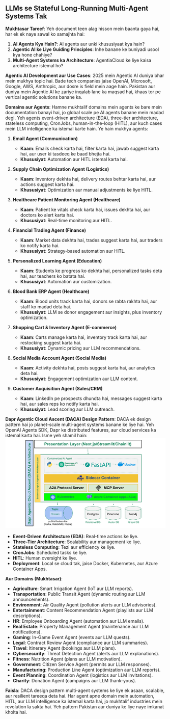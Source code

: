 ## **LLMs se Stateful Long-Running Multi-Agent Systems Tak**

**Mukhtasar Tareef**:
Yeh document teen alag hisson mein baanta gaya hai, har ek ek naye sawal ko samajhta hai:

1. **AI Agents Kya Hain?**: AI agents aur unki khususiyaat kya hain?
2. **Agentic AI ke Liye Guiding Principles**: Inhe banane ke buniyadi usool kya hone chahiye?
3. **Multi-Agent Systems ka Architecture**: AgentiaCloud ke liye kaisa architecture istemal ho?

**Agentic AI Development aur Use Cases**:
2025 mein Agentic AI duniya bhar mein mukhya topic hai. Bade tech companies jaise OpenAI, Microsoft, Google, AWS, Anthropic, aur dosre is field mein aage hain. Pakistan aur duniya mein Agentic AI ke zariye inqalab lane ka maqsad hai, khaas tor pe vertical agentic solutions banane ka.

**Domains aur Agents**:
Hamne mukhtalif domains mein agents ke bare mein documentation banayi hai, jo global scale pe AI agents banane mein madad degi. Yeh agents event-driven architecture (EDA), three-tier architecture, stateless computing, CronJobs, human-in-the-loop (HITL), aur kuch cases mein LLM intelligence ka istemal karte hain. Ye hain mukhya agents:

1. **Email Agent (Communication)**  
   - **Kaam**: Emails check karta hai, filter karta hai, jawab suggest karta hai, aur user ki tasdeeq ke baad bhejta hai.  
   - **Khususiyat**: Automation aur HITL istemal karta hai.

2. **Supply Chain Optimization Agent (Logistics)**  
   - **Kaam**: Inventory dekhta hai, delivery routes behtar karta hai, aur actions suggest karta hai.  
   - **Khususiyat**: Optimization aur manual adjustments ke liye HITL.

3. **Healthcare Patient Monitoring Agent (Healthcare)**  
   - **Kaam**: Patient ke vitals check karta hai, issues dekhta hai, aur doctors ko alert karta hai.  
   - **Khususiyat**: Real-time monitoring aur HITL.

4. **Financial Trading Agent (Finance)**  
   - **Kaam**: Market data dekhta hai, trades suggest karta hai, aur traders ko notify karta hai.  
   - **Khususiyat**: Strategy-based automation aur HITL.

5. **Personalized Learning Agent (Education)**  
   - **Kaam**: Students ke progress ko dekhta hai, personalized tasks deta hai, aur teachers ko batata hai.  
   - **Khususiyat**: Automation aur customization.

6. **Blood Bank ERP Agent (Healthcare)**  
   - **Kaam**: Blood units track karta hai, donors se rabta rakhta hai, aur staff ko madad deta hai.  
   - **Khususiyat**: LLM se donor engagement aur insights, plus inventory optimization.

7. **Shopping Cart & Inventory Agent (E-commerce)**  
   - **Kaam**: Carts manage karta hai, inventory track karta hai, aur restocking suggest karta hai.  
   - **Khususiyat**: Dynamic pricing aur LLM recommendations.

8. **Social Media Account Agent (Social Media)**  
   - **Kaam**: Activity dekhta hai, posts suggest karta hai, aur analytics deta hai.  
   - **Khususiyat**: Engagement optimization aur LLM content.

9. **Customer Acquisition Agent (Sales/CRM)**  
   - **Kaam**: LinkedIn pe prospects dhundta hai, messages suggest karta hai, aur sales reps ko notify karta hai.  
   - **Khususiyat**: Lead scoring aur LLM outreach.

**Dapr Agentic Cloud Ascent (DACA) Design Pattern**:
DACA ek design pattern hai jo planet-scale multi-agent systems banane ke liye hai. Yeh OpenAI Agents SDK, Dapr ke distributed features, aur cloud services ka istemal karta hai. Isme yeh shamil hain:
![Alt text](architecture.png)
- **Event-Driven Architecture (EDA)**: Real-time actions ke liye.
- **Three-Tier Architecture**: Scalability aur management ke liye.
- **Stateless Computing**: Tezi aur efficiency ke liye.
- **CronJobs**: Scheduled tasks ke liye.
- **HITL**: Human oversight ke liye.
- **Deployment**: Local se cloud tak, jaise Docker, Kubernetes, aur Azure Container Apps.

**Aur Domains (Mukhtasar)**:
- **Agriculture**: Smart Irrigation Agent (IoT aur LLM reports).
- **Transportation**: Public Transit Agent (dynamic routing aur LLM announcements).
- **Environment**: Air Quality Agent (pollution alerts aur LLM advisories).
- **Entertainment**: Content Recommendation Agent (playlists aur LLM descriptions).
- **HR**: Employee Onboarding Agent (automation aur LLM emails).
- **Real Estate**: Property Management Agent (maintenance aur LLM notifications).
- **Gaming**: In-Game Event Agent (events aur LLM quests).
- **Legal**: Contract Review Agent (compliance aur LLM summaries).
- **Travel**: Itinerary Agent (bookings aur LLM plans).
- **Cybersecurity**: Threat Detection Agent (alerts aur LLM explanations).
- **Fitness**: Nutrition Agent (plans aur LLM motivation).
- **Government**: Citizen Service Agent (permits aur LLM responses).
- **Manufacturing**: Production Line Agent (optimization aur LLM reports).
- **Event Planning**: Coordination Agent (logistics aur LLM invitations).
- **Charity**: Donation Agent (campaigns aur LLM thank-yous).

**Faisla**:
DACA design pattern multi-agent systems ke liye ek asaan, scalable, aur resilient tareeqa deta hai. Har agent apne domain mein automation, HITL, aur LLM intelligence ka istemal karta hai, jo mukhtalif industries mein revolution la sakta hai. Yeh pattern Pakistan aur duniya ke liye naye imkanat kholta hai.[](https://github.com/panaversity/learn-agentic-ai/blob/main/comprehensive_guide_daca.md)
